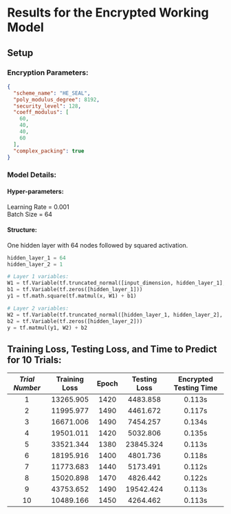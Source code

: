 # Results for the Encrypted Working Model
## Setup
### Encryption Parameters:
```json
{
  "scheme_name": "HE_SEAL",
  "poly_modulus_degree": 8192,
  "security_level": 128,
  "coeff_modulus": [
    60,
    40,
    40,
    60
  ],
  "complex_packing": true
}

```
### Model Details:
#### Hyper-parameters:
Learning Rate = 0.001  
Batch Size = 64  
#### Structure:
One hidden layer with 64 nodes followed by squared activation.
```python
hidden_layer_1 = 64
hidden_layer_2 = 1

# Layer 1 variables:
W1 = tf.Variable(tf.truncated_normal([input_dimension, hidden_layer_1], stddev=0.15))
b1 = tf.Variable(tf.zeros([hidden_layer_1]))
y1 = tf.math.square(tf.matmul(x, W1) + b1)

# Layer 2 variables:
W2 = tf.Variable(tf.truncated_normal([hidden_layer_1, hidden_layer_2], stddev=0.15))
b2 = tf.Variable(tf.zeros([hidden_layer_2]))
y = tf.matmul(y1, W2) + b2
```



## Training Loss, Testing Loss, and Time to Predict for 10 Trials:
|*Trial Number*| Training Loss  | Epoch | Testing Loss | Encrypted Testing Time |
|:-------------:|:----------------:|:-------:|:--------------:|:------------------------:|
| 1            | 13265.905 | 1420 | 4483.858 | 0.113s | 
| 2            | 11995.977 | 1490 | 4461.672 | 0.117s | 
| 3            | 16671.006 | 1490 | 7454.257 | 0.134s | 
| 4            | 19501.011 | 1420 | 5032.806 | 0.135s | 
| 5            | 33521.344 | 1380 | 23845.324 | 0.113s | 
| 6            | 18195.916 | 1400 | 4801.736 | 0.118s | 
| 7            | 11773.683 | 1440 | 5173.491 | 0.112s | 
| 8            | 15020.898 | 1470 | 4826.442 | 0.122s | 
| 9            | 43753.652 | 1490 | 19542.424 | 0.113s | 
| 10           | 10489.166 | 1450 | 4264.462 | 0.113s | 


